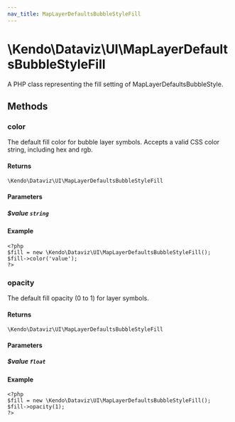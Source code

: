 ```yaml
---
nav_title: MapLayerDefaultsBubbleStyleFill
---
```


# \Kendo\Dataviz\UI\MapLayerDefaultsBubbleStyleFill

A PHP class representing the fill setting of MapLayerDefaultsBubbleStyle.


## Methods

### color
The default fill color for bubble layer symbols.
Accepts a valid CSS color string, including hex and rgb.

#### Returns
`\Kendo\Dataviz\UI\MapLayerDefaultsBubbleStyleFill`

#### Parameters

##### $value `string`



#### Example 
    <?php
    $fill = new \Kendo\Dataviz\UI\MapLayerDefaultsBubbleStyleFill();
    $fill->color('value');
    ?>

### opacity
The default fill opacity (0 to 1) for layer symbols.

#### Returns
`\Kendo\Dataviz\UI\MapLayerDefaultsBubbleStyleFill`

#### Parameters

##### $value `float`



#### Example 
    <?php
    $fill = new \Kendo\Dataviz\UI\MapLayerDefaultsBubbleStyleFill();
    $fill->opacity(1);
    ?>

